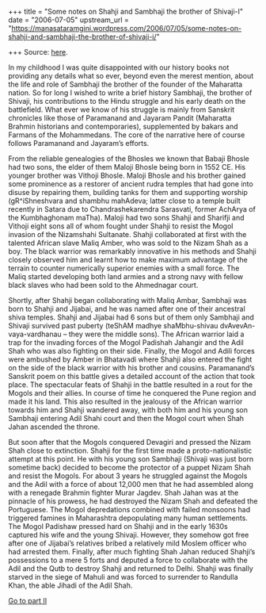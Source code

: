 +++
title = "Some notes on Shahji and Sambhaji the brother of Shivaji-I"
date = "2006-07-05"
upstream_url = "https://manasataramgini.wordpress.com/2006/07/05/some-notes-on-shahji-and-sambhaji-the-brother-of-shivaji-i/"

+++
Source: [here](https://manasataramgini.wordpress.com/2006/07/05/some-notes-on-shahji-and-sambhaji-the-brother-of-shivaji-i/).

In my childhood I was quite disappointed with our history books not
providing any details what so ever, beyond even the merest mention,
about the life and role of Sambhaji the brother of the founder of the
Maharatta nation. So for long I wished to write a brief history
Sambhaji, the brother of Shivaji, his contributions to the Hindu
struggle and his early death on the battlefield. What ever we know of
his struggle is mainly from Sanskrit chronicles like those of Paramanand
and Jayaram Pandit (Maharatta Brahmin historians and contemporaries),
supplemented by bakars and Farmans of the Mohammedans. The core of the
narrative here of course follows Paramanand and Jayaram’s efforts.

From the reliable genealogies of the Bhosles we known that Babaji Bhosle
had two sons, the elder of them Maloji Bhosle being born in 1552 CE. His
younger brother was Vithoji Bhosle. Maloji Bhosle and his brother gained
some prominence as a restorer of ancient rudra temples that had gone
into disuse by repairing them, building tanks for them and supporting
worship (gR^iShneshvara and shambhu mahAdeva; latter close to a temple
built recently in Satara due to Chandrashekarendra Sarasvati, former
AchArya of the Kumbhaghonam maTha). Maloji had two sons Shahji and
Sharifji and Vithoji eight sons all of whom fought under Shahji to
resist the Mogol invasion of the Nizamshahi Sultanate. Shahji
collaborated at first with the talented African slave Maliq Amber, who
was sold to the Nizam Shah as a boy. The black warrior was remarkably
innovative in his methods and Shahji closely observed him and learnt how
to make maximum advantage of the terrain to counter numerically superior
enemies with a small force. The Maliq started developing both land
armies and a strong navy with fellow black slaves who had been sold to
the Ahmednagar court.

Shortly, after Shahji began collaborating with Maliq Ambar, Sambhaji was
born to Shahji and Jijabai, and he was named after one of their
ancestral shiva temples. Shahji and Jijabai had 6 sons but of them only
Sambhaji and Shivaji survived past puberty (teShAM madhye shaMbhu-shivau
dvAvevAn-vaya-vardhanau – they were the middle sons). The African
warrior laid a trap for the invading forces of the Mogol Padishah
Jahangir and the Adil Shah who was also fighting on their side. Finally,
the Mogol and Adili forces were ambushed by Amber in Bhatavadi where
Shahji also entered the fight on the side of the black warrior with his
brother and cousins. Paramanand’s Sanskrit poem on this battle gives a
detailed account of the action that took place. The spectacular feats of
Shahji in the battle resulted in a rout for the Mogols and their allies.
In course of time he conquered the Pune region and made it his land.
This also resulted in the jealousy of the African warrior towards him
and Shahji wandered away, with both him and his young son Sambhaji
entering Adil Shahi court and then the Mogol court when Shah Jahan
ascended the throne.

But soon after that the Mogols conquered Devagiri and pressed the Nizam
Shah close to extinction. Shahji for the first time made a
proto-nationalistic attempt at this point. He with his young son
Sambhaji (Shivaji was just born sometime back) decided to become the
protector of a puppet Nizam Shah and resist the Mogols. For about 3
years he struggled against the Mogols and the Adil with a force of about
12,000 men that he had assembled along with a renegade Brahmin fighter
Murar Jagdev. Shah Jahan was at the pinnacle of his prowess, he had
destroyed the Nizam Shah and defeated the Portuguese. The Mogol
depredations combined with failed monsoons had triggered famines in
Maharashtra depopulating many human settlements. The Mogol Padishaw
pressed hard on Shahji and in the early 1630s captured his wife and the
young Shivaji. However, they somehow got free after one of Jijabai’s
relatives bribed a relatively mild Moslem officer who had arrested them.
Finally, after much fighting Shah Jahan reduced Shahji’s possessions to
a mere 5 forts and deputed a force to collaborate with the Adil and the
Qutb to destroy Shahji and returned to Delhi. Shahji was finally starved
in the siege of Mahuli and was forced to surrender to Randulla Khan, the
able Jihadi of the Adil Shah.

[Go to part
II](https://manasataramgini.wordpress.com/2006/07/06/some-notes-on-shahji-and-sambhaji-the-brother-of-shivaji-ii/)

